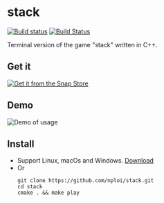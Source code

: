 # stack
[![Build status](https://ci.appveyor.com/api/projects/status/3d789stpq7s2s0gd/branch/master?svg=true)](https://ci.appveyor.com/project/nploi/stack) [![Build Status](https://travis-ci.com/nploi/stack.svg?branch=master)](https://travis-ci.com/nploi/stack)

Terminal version of the game "stack" written in C++.

## Get it
[![Get it from the Snap Store](https://snapcraft.io/static/images/badges/en/snap-store-black.svg)](https://snapcraft.io/stacker)

## Demo
![Demo of usage](image/demo.gif)

## Install
* Support Linux, macOs and Windows. [Download](https://github.com/nploi/stack/releases)
* Or
    ````
    git clone https://github.com/nploi/stack.git
    cd stack
    cmake . && make play
    ````

